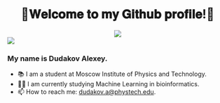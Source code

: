<div id="header" align="center">
  <h1> 🌟𝐖𝐞𝐥𝐜𝐨𝐦𝐞 𝐭𝐨 𝐦𝐲 𝐆𝐢𝐭𝐡𝐮𝐛 𝐩𝐫𝐨𝐟𝐢𝐥𝐞!🌟 </h1>
  <img src='https://media4.giphy.com/media/3o7TKz2eMXx7dn95FS/giphy.gif?cid=ecf05e47vqbb4bixqkf499pvvirbne32fl772tfqxa1kn3u1&rid=giphy.gif&ct=g'/>
</div>

<div>
    <img src='https://i.gifer.com/Vho.gif'/>
</div>

### My name is Dudakov Alexey. 
- 📚 I am a student at Moscow Institute of Physics and Technology.
- 👨‍💻 I am currently studying Machine Learning in bioinformatics.
- 📫 How to reach me: dudakov.a@phystech.edu.

